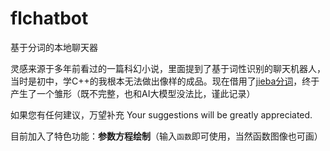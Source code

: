 # flchatbot
基于分词的本地聊天器

灵感来源于多年前看过的一篇科幻小说，里面提到了基于词性识别的聊天机器人，当时是初中，学C++的我根本无法做出像样的成品。现在借用了[jieba分词](github.com/fxsjy/jieba)，终于产生了一个雏形（既不完整，也和AI大模型没法比，谨此记录）

如果您有任何建议，万望补充
Your suggestions will be greatly appreciated.

目前加入了特色功能：**参数方程绘制**（输入`函数`即可使用，当然函数图像也可画）
